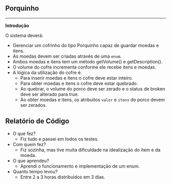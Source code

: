 ## Porquinho
***
**Introdução**

O sistema deverá:

- Gerenciar um cofrinho do tipo Porquinho capaz de guardar moedas e itens.
- As moedas devem ser criadas através de uma `enum`.
- Ambos moedas e itens tem um método getVolume() e getDescription().
- O volume do cofre incrementa conforme ele recebe itens e moedas.
- A lógica da utilização do cofre é:
  - Para inserir moedas e itens o cofre deve estar inteiro.
  - Para obter moedas e itens o cofre deve estar quebrado.
  - Ao quebrar, o volume do porco deve ser zerado e o status de broken deve ser alterado para true.
  - Ao obter moedas e itens, os atribuitos `valor` e `itens` do porco devem ser zerados.


## Relatório de Código

- O que fez?
  - Fiz tudo e passei em todos os testes.
- Com quem fez?
  - Fiz sozinha, mas tive muita dificuldade na idealização do item e da moeda.
- O que aprendeu?
  - Aprendi o funcionamento e implementação de um enum.
- Quanto tempo levou?
  - Entre 2 a 3 horas distribuidos em 3 dias.